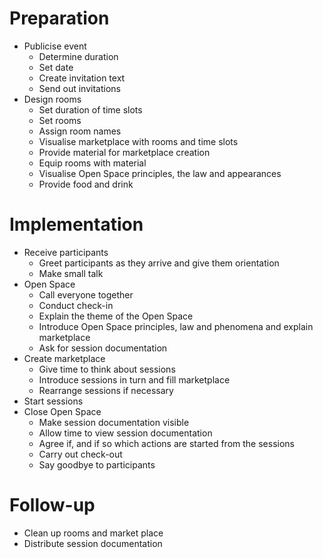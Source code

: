 # Preparation
- Publicise event
  - Determine duration
  - Set date
  - Create invitation text
  - Send out invitations
- Design rooms
  - Set duration of time slots
  - Set rooms
  - Assign room names
  - Visualise marketplace with rooms and time slots
  - Provide material for marketplace creation
  - Equip rooms with material
  - Visualise Open Space principles, the law and appearances
  - Provide food and drink

# Implementation
- Receive participants
  - Greet participants as they arrive and give them orientation
  - Make small talk
- Open Space
  - Call everyone together
  - Conduct check-in
  - Explain the theme of the Open Space
  - Introduce Open Space principles, law and phenomena and explain marketplace
  - Ask for session documentation
- Create marketplace
  - Give time to think about sessions
  - Introduce sessions in turn and fill marketplace
  - Rearrange sessions if necessary
- Start sessions
- Close Open Space
  - Make session documentation visible
  - Allow time to view session documentation
  - Agree if, and if so which actions are started from the sessions
  - Carry out check-out
  - Say goodbye to participants

# Follow-up
- Clean up rooms and market place
- Distribute session documentation